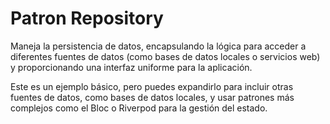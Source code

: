 # Patron Repository

Maneja la persistencia de datos, encapsulando la lógica para acceder a diferentes fuentes de datos (como bases de datos locales o servicios web) y proporcionando una interfaz uniforme para la aplicación.

Este es un ejemplo básico, pero puedes expandirlo para incluir otras fuentes de datos, como bases de datos locales, y usar patrones más complejos como el Bloc o Riverpod para la gestión del estado.